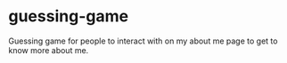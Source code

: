 # guessing-game
Guessing game for people to interact with on my about me page to get to know more about me.
